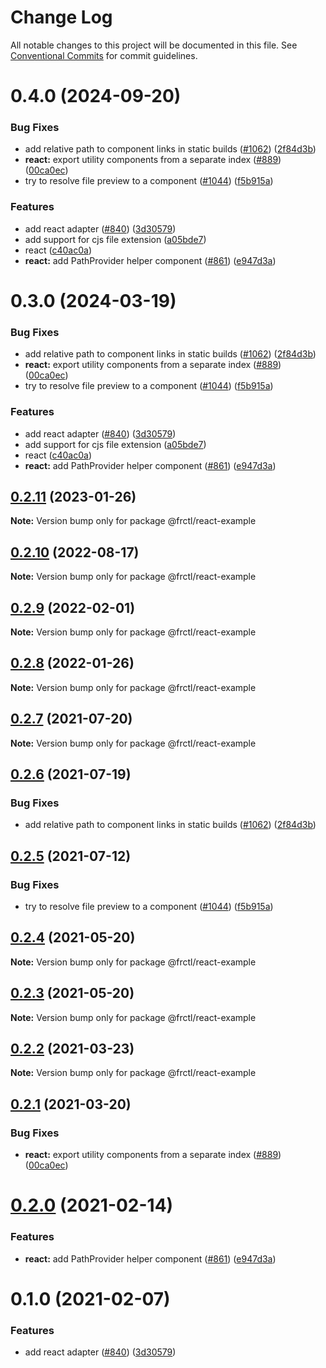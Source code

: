# Change Log

All notable changes to this project will be documented in this file.
See [Conventional Commits](https://conventionalcommits.org) for commit guidelines.

# 0.4.0 (2024-09-20)

### Bug Fixes

-   add relative path to component links in static builds ([#1062](https://github.com/sitepark/fractality/issues/1062)) ([2f84d3b](https://github.com/sitepark/fractality/commit/2f84d3b84498c238d28c2ca1021daf89aff879be))
-   **react:** export utility components from a separate index ([#889](https://github.com/sitepark/fractality/issues/889)) ([00ca0ec](https://github.com/sitepark/fractality/commit/00ca0ec5b4bfe3570c7b3c818f29d17cdde74dd9))
-   try to resolve file preview to a component ([#1044](https://github.com/sitepark/fractality/issues/1044)) ([f5b915a](https://github.com/sitepark/fractality/commit/f5b915a927cbd3261d81609ad8360781c677bb35))

### Features

-   add react adapter ([#840](https://github.com/sitepark/fractality/issues/840)) ([3d30579](https://github.com/sitepark/fractality/commit/3d30579c99c14872420d43d834f04bcb7f36fb94))
-   add support for cjs file extension ([a05bde7](https://github.com/sitepark/fractality/commit/a05bde7c8cb2788e296f5ffda859e46debbbcd39))
-   react ([c40ac0a](https://github.com/sitepark/fractality/commit/c40ac0a1f949a1ddd7c846aef85b11356cf129ab))
-   **react:** add PathProvider helper component ([#861](https://github.com/sitepark/fractality/issues/861)) ([e947d3a](https://github.com/sitepark/fractality/commit/e947d3a030e5d1dcfdd94013d6ee2278ed7ea93c))

# 0.3.0 (2024-03-19)

### Bug Fixes

-   add relative path to component links in static builds ([#1062](https://github.com/sitepark/fractality/issues/1062)) ([2f84d3b](https://github.com/sitepark/fractality/commit/2f84d3b84498c238d28c2ca1021daf89aff879be))
-   **react:** export utility components from a separate index ([#889](https://github.com/sitepark/fractality/issues/889)) ([00ca0ec](https://github.com/sitepark/fractality/commit/00ca0ec5b4bfe3570c7b3c818f29d17cdde74dd9))
-   try to resolve file preview to a component ([#1044](https://github.com/sitepark/fractality/issues/1044)) ([f5b915a](https://github.com/sitepark/fractality/commit/f5b915a927cbd3261d81609ad8360781c677bb35))

### Features

-   add react adapter ([#840](https://github.com/sitepark/fractality/issues/840)) ([3d30579](https://github.com/sitepark/fractality/commit/3d30579c99c14872420d43d834f04bcb7f36fb94))
-   add support for cjs file extension ([a05bde7](https://github.com/sitepark/fractality/commit/a05bde7c8cb2788e296f5ffda859e46debbbcd39))
-   react ([c40ac0a](https://github.com/sitepark/fractality/commit/c40ac0a1f949a1ddd7c846aef85b11356cf129ab))
-   **react:** add PathProvider helper component ([#861](https://github.com/sitepark/fractality/issues/861)) ([e947d3a](https://github.com/sitepark/fractality/commit/e947d3a030e5d1dcfdd94013d6ee2278ed7ea93c))

## [0.2.11](https://github.com/frctl/fractal/compare/@frctl/react-example@0.2.10...@frctl/react-example@0.2.11) (2023-01-26)

**Note:** Version bump only for package @frctl/react-example

## [0.2.10](https://github.com/frctl/fractal/compare/@frctl/react-example@0.2.9...@frctl/react-example@0.2.10) (2022-08-17)

**Note:** Version bump only for package @frctl/react-example

## [0.2.9](https://github.com/frctl/fractal/compare/@frctl/react-example@0.2.8...@frctl/react-example@0.2.9) (2022-02-01)

**Note:** Version bump only for package @frctl/react-example

## [0.2.8](https://github.com/frctl/fractal/compare/@frctl/react-example@0.2.7...@frctl/react-example@0.2.8) (2022-01-26)

**Note:** Version bump only for package @frctl/react-example

## [0.2.7](https://github.com/frctl/fractal/compare/@frctl/react-example@0.2.6...@frctl/react-example@0.2.7) (2021-07-20)

**Note:** Version bump only for package @frctl/react-example

## [0.2.6](https://github.com/frctl/fractal/compare/@frctl/react-example@0.2.5...@frctl/react-example@0.2.6) (2021-07-19)

### Bug Fixes

-   add relative path to component links in static builds ([#1062](https://github.com/frctl/fractal/issues/1062)) ([2f84d3b](https://github.com/frctl/fractal/commit/2f84d3b84498c238d28c2ca1021daf89aff879be))

## [0.2.5](https://github.com/frctl/fractal/compare/@frctl/react-example@0.2.4...@frctl/react-example@0.2.5) (2021-07-12)

### Bug Fixes

-   try to resolve file preview to a component ([#1044](https://github.com/frctl/fractal/issues/1044)) ([f5b915a](https://github.com/frctl/fractal/commit/f5b915a927cbd3261d81609ad8360781c677bb35))

## [0.2.4](https://github.com/frctl/fractal/compare/@frctl/react-example@0.2.3...@frctl/react-example@0.2.4) (2021-05-20)

**Note:** Version bump only for package @frctl/react-example

## [0.2.3](https://github.com/frctl/fractal/compare/@frctl/react-example@0.2.2...@frctl/react-example@0.2.3) (2021-05-20)

**Note:** Version bump only for package @frctl/react-example

## [0.2.2](https://github.com/frctl/fractal/compare/@frctl/react-example@0.2.1...@frctl/react-example@0.2.2) (2021-03-23)

**Note:** Version bump only for package @frctl/react-example

## [0.2.1](https://github.com/frctl/fractal/compare/@frctl/react-example@0.2.0...@frctl/react-example@0.2.1) (2021-03-20)

### Bug Fixes

-   **react:** export utility components from a separate index ([#889](https://github.com/frctl/fractal/issues/889)) ([00ca0ec](https://github.com/frctl/fractal/commit/00ca0ec5b4bfe3570c7b3c818f29d17cdde74dd9))

# [0.2.0](https://github.com/frctl/fractal/compare/@frctl/react-example@0.1.0...@frctl/react-example@0.2.0) (2021-02-14)

### Features

-   **react:** add PathProvider helper component ([#861](https://github.com/frctl/fractal/issues/861)) ([e947d3a](https://github.com/frctl/fractal/commit/e947d3a030e5d1dcfdd94013d6ee2278ed7ea93c))

# 0.1.0 (2021-02-07)

### Features

-   add react adapter ([#840](https://github.com/frctl/fractal/issues/840)) ([3d30579](https://github.com/frctl/fractal/commit/3d30579c99c14872420d43d834f04bcb7f36fb94))
